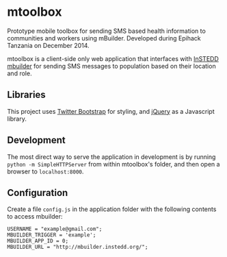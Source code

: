 # mtoolbox

Prototype mobile toolbox for sending SMS based health information to communities and workers using mBuilder. Developed during Epihack Tanzania on December 2014.

mtoolbox is a client-side only web application that interfaces with [InSTEDD mbuilder](http://mbuilder.instedd.org) for sending SMS messages to population based on their location and role.

## Libraries

This project uses [Twitter Bootstrap](http://getbootstrap.com/) for styling, and [jQuery](http://jquery.com/) as a Javascript library.

## Development

The most direct way to serve the application in development is by running `python -m SimpleHTTPServer` from within mtoolbox's folder, and then open a browser to `localhost:8000`.

## Configuration

Create a file `config.js` in the application folder with the following contents to access mbuilder:

```
USERNAME = "example@gmail.com";
MBUILDER_TRIGGER = 'example';
MBUILDER_APP_ID = 0;
MBUILDER_URL = "http://mbuilder.instedd.org/";
```
